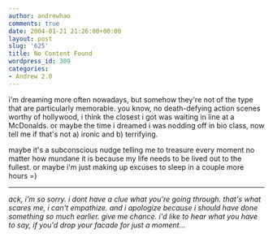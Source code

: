 ```yaml
---
author: andrewhao
comments: true
date: 2004-01-21 21:26:00+00:00
layout: post
slug: '625'
title: No Content Found
wordpress_id: 309
categories:
- Andrew 2.0
---
```


i'm dreaming more often nowadays, but somehow they're not of the
type that are particularly memorable. you know, no death-defying action
scenes worthy of hollywood, i think the closest i got was waiting in
line at a McDonalds. or maybe the time i dreamed i was nodding off in
bio class, now tell me if that's not a) ironic and b) terrifying.




maybe it's a subconscious nudge telling me to treasure every moment
no matter how mundane it is because my life needs to be lived out to
the fullest. or maybe i'm just making up excuses to sleep in a couple
more hours =)  






------  
_ack, i'm so sorry. i dont have a clue what you're going
through. that's what scares me, i can't empathize. and i apologize because i should
have done something so much earlier. give me chance. i'd like to hear what you
have to say, if you'd drop your facade for just a moment..._
